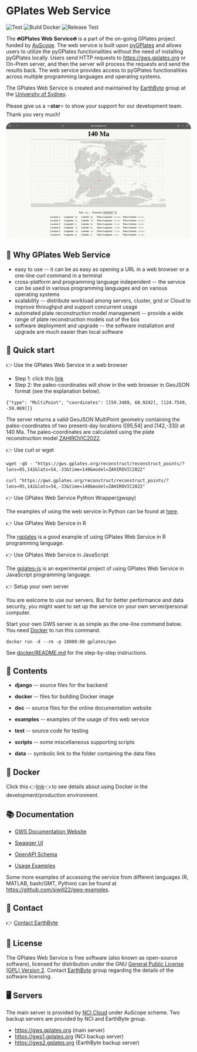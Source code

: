 # GPlates Web Service

![Test](https://github.com/gplates/gplates-web-service/actions/workflows/test.yml/badge.svg)
![Build Docker](https://github.com/gplates/gplates-web-service/actions/workflows/build-and-push-docker.yml/badge.svg)
![Release Test](https://github.com/gplates/gplates-web-service/actions/workflows/release-test.yml/badge.svg)

The **🔥GPlates Web Service🔥** is a part of the on-going GPlates project funded by [AuScope](https://www.auscope.org.au/). The web service is built upon [pyGPlates](https://www.gplates.org/docs/pygplates/index.html) and allows users to utilize the pyGPlates functionalities without the need of installing pyGPlates locally. Users send HTTP requests to https://gws.gplates.org or On-Prem server, and then the server will process the requests and send the results back. The web service provides access to pyGPlates functionalities across multiple programming languages and operating systems.

The GPlates Web Service is created and maintained by [EarthByte](https://www.earthbyte.org) group at the [University of Sydney](https://www.sydney.edu.au/).

Please give us a ⭐**star**⭐ to show your support for our development team. Thank you very much!

<p align="center">
  <img width="504" height="315" style="border-radius: 15px;" src="https://github.com/GPlates/gplates-web-service/raw/master/doc/content/images/gws-location-reconstruction.gif">
</p>

## 🤔 Why GPlates Web Service

- easy to use -- it can be as easy as opening a URL in a web browser or a one-line curl command in a terminal
- cross-platform and programming language independent -- the service can be used in various programming languages and on various operating systems
- scalability -- distribute workload among servers, cluster, grid or Cloud to improve throughput and support concurrent usage
- automated plate reconstruction model management -- provide a wide range of plate reconstruction models out of the box
- software deployment and upgrade -- the software installation and upgrade are much easier than local software

## 🚀 Quick start

👉 Use the GPlates Web Service in a web browser

- Step 1: click this [link](https://gws.gplates.org/reconstruct/reconstruct_points/?lons=95,142&lats=54,-33&time=140&model=ZAHIROVIC2022) 
- Step 2: the paleo-coordinates will show in the web browser in GeoJSON format (see the explanation below).

```
{"type": "MultiPoint", "coordinates": [[59.3469, 60.9242], [124.7549, -59.069]]}
```

The server returns a valid GeoJSON MultiPoint geometry containing the paleo-coordinates of two present-day locations ([95,54] and [142,-33]) at 140 Ma. The paleo-coordinates are calculated using the plate reconstruction model [ZAHIROVIC2022](https://gwsdoc.gplates.org/models#zahirovic2022). 

👉 Use curl or wget

```
wget -qO - "https://gws.gplates.org/reconstruct/reconstruct_points/?lons=95,142&lats=54,-33&time=140&model=ZAHIROVIC2022" 
```

```
curl "https://gws.gplates.org/reconstruct/reconstruct_points/?lons=95,142&lats=54,-33&time=140&model=ZAHIROVIC2022" 
```

👉 Use GPlates Web Service Python Wrapper(gwspy)

The examples of using the web service in Python can be found at [here](https://github.com/michaelchin/gwspy/blob/main/README.md).

👉 Use GPlates Web Service in R

The [rgplates](https://gplates.github.io/rgplates/) is a good example of using GPlates Web Service in R programming language. 

👉 Use GPlates Web Service in JavaScript

The [gplates-js](https://github.com/michaelchin/gplates-js) is an experimental project of using GPlates Web Service in JavaScript programming language.

👉 Setup your own server

You are welcome to use our servers. But for better performance and data security, you might want to set up the service on your own server/personal computer.

Start your own GWS server is as simple as the one-line command below. You need [Docker](https://www.docker.com/get-started/) to run this command.

```
docker run -d --rm -p 18000:80 gplates/gws
```

See [docker/README.md](docker/README.md) for the step-by-step instructions.

## 📂 Contents

- **django** -- source files for the backend

- **docker** -- files for building Docker image

- **doc** -- source files for the online documentation website 

- **examples** -- examples of the usage of this web service

- **test** -- source code for testing

- **scripts** -- some miscellaneous supporting scripts

- **data** -- symbolic link to the folder containing the data files


## 🐳 Docker

Click this 👉[link](docker/README.md)👈 to see details about using Docker in the development/production environment.

## 📚 Documentation

- [GWS Documentation Website](https://gwsdoc.gplates.org/)

- [Swagger UI](https://gws.gplates.org/swagger-ui/)

- [OpenAPI Schema](https://gws.gplates.org/openapi)

- [Usage Examples](https://gwsdoc.gplates.org/examples)

Some more examples of accessing the service from different languages (R, MATLAB, bash/GMT, Python) can be found at https://github.com/siwill22/gws-examples.

## 📮 Contact

👉 [Contact EarthByte](https://www.earthbyte.org/contact-us-3/)

## 📝 License

The GPlates Web Service is free software (also known as open-source software), licensed for distribution under the GNU [General Public License (GPL) Version 2](https://www.gnu.org/licenses/old-licenses/gpl-2.0.html). Contact [EarthByte](https://www.earthbyte.org/contact-us-3/) group regarding the details of the software licensing.

## 🖥️ Servers

The main server is provided by [NCI Cloud](https://nci.org.au/) under AuScope scheme. Two backup servers are provided by NCI and EarthByte group.

- https://gws.gplates.org (main server)
- https://gws1.gplates.org (NCI backup server)
- https://gws2.gplates.org (EarthByte backup server)


